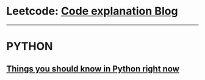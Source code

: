 #  Leetcode: <a href="https://www.blogger.com/profile/16427972840337712015" target="_blank">Code explanation Blog</a>
-------------------------------

 # PYTHON 
## <a href="https://medium.com/towardsdev/things-you-should-know-in-python-right-now-part-1-bcbbfeeb507c" target="_blank" >Things you should know in Python right now</a>
